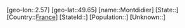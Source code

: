 ﻿---
location: [49.65,2.57]
type: City
tags:
- geo/City


SpocWebEntityId: 32566
isDeleted: false
confidential: public

---
[geo-lon::2.57]
[geo-lat::49.65]
[name::Montdidier]
[State::]
[Country::[France](geo/Continent/Europe/France.md)]
[StateId::]
[Population::]
[Unknown::]

